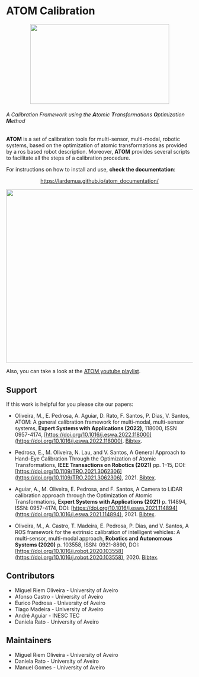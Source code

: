 # ATOM Calibration

<p align="center">
<img align="center" width="375" height="215" src="https://github.com/lardemua/atom/blob/noetic-devel/docs/atom_logo.png?raw=true/375/215"> 
</p>


###### A Calibration Framework using the **A**tomic **T**ransformations **O**ptimization **M**ethod

**ATOM** is a set of calibration tools for multi-sensor, multi-modal, robotic systems, based on the optimization of atomic transformations as provided by a ros based robot description. Moreover, **ATOM** provides several scripts to facilitate all the steps of a calibration procedure.

For instructions on how to install and use, **check the documentation**:

<p align="center">
<a href="https://lardemua.github.io/atom_documentation/">https://lardemua.github.io/atom_documentation/</a>
</p> 


<p align="center">
<img align="center" width="832" height="468" src="https://github.com/lardemua/atom/blob/noetic-devel/docs/OverviewATOMMMTBot_compressed.gif"> 
</p>

Also, you can take a look at the [ATOM youtube playlist](https://www.youtube.com/watch?v=BYs1-H9vh0s&list=PLQN09mzV5mbI4h5IQt3Eu9kugSk-08mnY).


## Support

If this work is helpful for you please cite our papers:

  - Oliveira, M., E. Pedrosa, A. Aguiar, D. Rato, F. Santos, P. Dias, V. Santos, ATOM: A general calibration framework for multi-modal, multi-sensor systems, **Expert Systems with Applications (2022)**, 118000, ISSN 0957-4174, [https://doi.org/10.1016/j.eswa.2022.118000](https://doi.org/10.1016/j.eswa.2022.118000). [Bibtex](docs/bibtexs/Oliveira2022ESWA.bib).<br>

  - Pedrosa, E., M. Oliveira, N. Lau, and V. Santos, A General Approach to Hand–Eye Calibration Through the Optimization of Atomic Transformations, **IEEE Transactions on Robotics (2021)** pp. 1–15, DOI: [https://doi.org/10.1109/TRO.2021.3062306](https://doi.org/10.1109/TRO.2021.3062306), 2021. [Bibtex](docs/bibtexs/Pedrosa2021TRO.bib). <br>

  - Aguiar, A., M. Oliveira, E. Pedrosa, and F. Santos, A Camera to LiDAR calibration approach through the Optimization of Atomic Transformations, **Expert Systems with Applications (2021)** p. 114894, ISSN: 0957-4174, DOI: [https://doi.org/10.1016/j.eswa.2021.114894](https://doi.org/10.1016/j.eswa.2021.114894), 2021. [Bibtex](docs/bibtexs/Aguiar2021ESWA.bib).<br>

  - Oliveira, M., A. Castro, T. Madeira, E. Pedrosa, P. Dias, and V. Santos, A ROS framework for the extrinsic calibration of intelligent vehicles: A multi-sensor, multi-modal approach, **Robotics and Autonomous Systems (2020)** p. 103558, ISSN: 0921-8890, DOI: [https://doi.org/10.1016/j.robot.2020.103558](https://doi.org/10.1016/j.robot.2020.103558), 2020. [Bibtex](docs/bibtexs/Oliveira2020RAS.bib).<br>


## Contributors

* Miguel Riem Oliveira - University of Aveiro
* Afonso Castro - University of Aveiro
* Eurico Pedrosa - University of Aveiro
* Tiago Madeira - University of Aveiro
* André Aguiar - INESC TEC
* Daniela Rato - University of Aveiro

## Maintainers

* Miguel Riem Oliveira - University of Aveiro
* Daniela Rato - University of Aveiro
* Manuel Gomes - University of Aveiro

